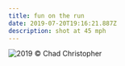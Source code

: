 ```yaml
---
title: fun on the run
date: 2019-07-20T19:16:21.887Z
description: shot at 45 mph
---
```

![2019 © Chad Christopher](/img/img-06.jpg "rivy45mph")

